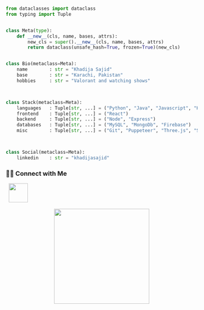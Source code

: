 ```python

from dataclasses import dataclass
from typing import Tuple


class Meta(type):
    def __new__(cls, name, bases, attrs):
        new_cls = super().__new__(cls, name, bases, attrs)
        return dataclass(unsafe_hash=True, frozen=True)(new_cls)


class Bio(metaclass=Meta):
    name        : str = "Khadija Sajid"
    base        : str = "Karachi, Pakistan"
    hobbies     : str = "Valorant and watching shows"



class Stack(metaclass=Meta):
    languages   : Tuple[str, ...] = ("Python", "Java", "Javascript", "HTML", "CSS")
    frontend    : Tuple[str, ...] = ("React")
    backend     : Tuple[str, ...] = ("Node", "Express")
    databases   : Tuple[str, ...] = ("MySQL", "MongoDb", "Firebase")
    misc        : Tuple[str, ...] = ("Git", "Puppeteer", "Three.js", "Swing", "Panda3D", "Bootstrap", "SASS")



class Social(metaclass=Meta):
    linkedin    : str = "khadijasajid"
```

<h3> 🤝🏻 Connect with Me </h3>

<p >
&nbsp; <a href="https://www.linkedin.com/in/khadijasajid/" target="_blank" rel="noopener noreferrer"><img src="https://img.icons8.com/plasticine/100/000000/linkedin.png" width="50" /></a>
</p>

<p align="center">
  <img width="250" src="https://media.giphy.com/media/jIgXf4hgbHCeKiXpvt/giphy.gif">
</p>
